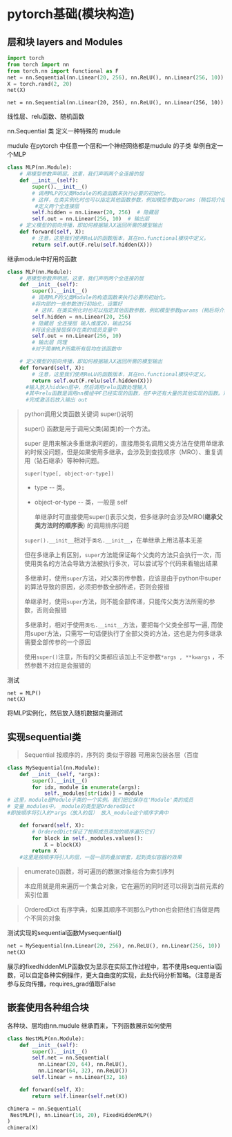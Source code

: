 # pytorch基础(模块构造)


## 层和块 layers and Modules 

```python
import torch
from torch import nn
from torch.nn import functional as F
net = nn.Sequential(nn.Linear(20, 256), nn.ReLU(), nn.Linear(256, 10))
X = torch.rand(2, 20)
net(X)
```

```
net = nn.Sequential(nn.Linear(20, 256), nn.ReLU(), nn.Linear(256, 10))
```

线性层、relu函数、随机函数

nn.Sequential  类 定义一种特殊的 mudule

mudule 在pytorch 中任意一个层和一个神经网络都是mudule 的子类
举例自定一个MLP

```python
class MLP(nn.Module):
    # 用模型参数声明层。这里，我们声明两个全连接的层
    def __init__(self): 
        super().__init__() 
        # 调用MLP的父类Module的构造函数来执行必要的初始化。
        # 这样，在类实例化时也可以指定其他函数参数，例如模型参数params（稍后将介绍）
         #定义两个全连接层
        self.hidden = nn.Linear(20, 256)  # 隐藏层
        self.out = nn.Linear(256, 10)  # 输出层
    # 定义模型的前向传播，即如何根据输入X返回所需的模型输出
    def forward(self, X):
        # 注意，这里我们使用ReLU的函数版本，其在nn.functional模块中定义。
        return self.out(F.relu(self.hidden(X)))
```

继承module中好用的函数


```python
class MLP(nn.Module):
    # 用模型参数声明层。这里，我们声明两个全连接的层
    def __init__(self):
        super().__init__()
        # 调用MLP的父类Module的构造函数来执行必要的初始化。
        #将内部的一些参数进行初始化，设置好
         # 这样，在类实例化时也可以指定其他函数参数，例如模型参数params（稍后将介绍）
        self.hidden = nn.Linear(20, 256)  
        # 隐藏层 全连接层 输入维度20，输出256
        #将该全连接层保存在类的成员变量中
        self.out = nn.Linear(256, 10)  
        # 输出层 同理
        #对于简单MLP所需所有层均在该函数中

    # 定义模型的前向传播，即如何根据输入X返回所需的模型输出
    def forward(self, X):
        # 注意，这里我们使用ReLU的函数版本，其在nn.functional模块中定义。
        return self.out(F.relu(self.hidden(X)))
      #输入放入hidden层中，然后调用relu函数处理输入
      #其中relu函数是调用nn模组中F已经实现的函数，在F中还有大量的其他实现的函数。观察包头 F 为torch.nn中导入的functional
      #完成激活后放入输出 out
```

> python调用父类函数关键词 super()说明
>
> super() 函数是用于调用父类(超类)的一个方法。
>
> super 是用来解决多重继承问题的，直接用类名调用父类方法在使用单继承的时候没问题，但是如果使用多继承，会涉及到查找顺序（MRO）、重复调用（钻石继承）等种种问题。
>
> ```tsx
> super(type[, object-or-type])
> ```
>
> - type -- 类。
>
> - object-or-type -- 类，一般是 self
>
>   单继承时可直接使用super()表示父类，但多继承时会涉及MRO(**继承父类方法时的顺序表**) 的调用排序问题
>
> `super().__init__`相对于`类名.__init__`，在单继承上用法基本无差
>
> 但在多继承上有区别，`super`方法能保证每个父类的方法只会执行一次，而使用类名的方法会导致方法被执行多次，可以尝试写个代码来看输出结果
>
> 多继承时，使用`super`方法，对父类的传参数，应该是由于python中super的算法导致的原因，必须把参数全部传递，否则会报错
>
> 单继承时，使用`super`方法，则不能全部传递，只能传父类方法所需的参数，否则会报错
>
> 多继承时，相对于使用`类名.__init__`方法，要把每个父类全部写一遍, 而使用super方法，只需写一句话便执行了全部父类的方法，这也是为何多继承需要全部传参的一个原因
>
> 使用`super()`注意，所有的父类都应该加上不定参数`*args , **kwargs` ，不然参数不对应是会报错的

测试

```
net = MLP()
net(X)
```

将MLP实例化，然后放入随机数据向量测试

## 实现sequential类

> Sequential 按顺序的，序列的 类似于容器 可用来包装各层（百度

```python
class MySequential(nn.Module):
    def __init__(self, *args):
        super().__init__()
        for idx, module in enumerate(args):
            self._modules[str(idx)] = module
# 这里，module是Module子类的一个实例。我们把它保存在'Module'类的成员
# 变量_modules中。_module的类型是OrderedDict
#即按顺序将引入的*args（放入的层） 放入_module这个顺序字典中

    def forward(self, X):
        # OrderedDict保证了按照成员添加的顺序遍历它们
        for block in self._modules.values():
            X = block(X)
        return X
    #这里是按顺序将引入的层，一层一层的叠加嵌套，起到类似容器的效果
```

> enumerate()函数，将可遍历的数据对象组合为索引序列
>
> 本应用就是用来遍历一个集合对象，它在遍历的同时还可以得到当前元素的索引位置

> OrderedDict 有序字典，如果其顺序不同那么Python也会把他们当做是两个不同的对象

测试实现的sequential函数Mysequential()

```python
net = MySequential(nn.Linear(20, 256), nn.ReLU(), nn.Linear(256, 10))
net(X)
```

展示的fixedhiddenMLP函数仅为显示在实际工作过程中，若不使用sequential函数，可以自定各种实例操作，更大自由度的实现，此处代码分析暂略。（注意是否参与反向传播，requires_grad值取False

## 嵌套使用各种组合块

各种块、层均由nn.mudule 继承而来，下列函数展示如何使用

```python
class NestMLP(nn.Module):
    def __init__(self):
        super().__init__()
        self.net = nn.Sequential(
          nn.Linear(20, 64), nn.ReLU(),
          nn.Linear(64, 32), nn.ReLU())
        self.linear = nn.Linear(32, 16)

    def forward(self, X):
        return self.linear(self.net(X))

chimera = nn.Sequential(
 NestMLP(), nn.Linear(16, 20), FixedHiddenMLP()
)
chimera(X)
```

